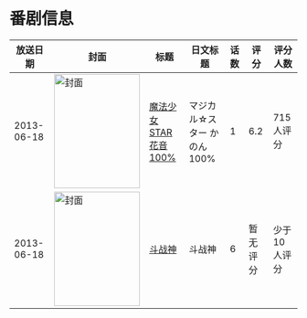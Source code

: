 # 番剧信息

|放送日期|封面|标题|日文标题|话数|评分|评分人数|
|---|---|---|---|---|---|---|
|2013-06-18|<img src="//lain.bgm.tv/pic/cover/c/30/dc/67407_WGwhd.jpg" alt="封面" style="width:150px;height:200px;object-fit:cover;">|[魔法少女STAR花音100%](https://bangumi.tv/subject/67407)|マジカル☆スター かのん100%|1|6.2|715人评分|
|2013-06-18|<img src="//lain.bgm.tv/pic/cover/c/2b/8e/169276_AHwr7.jpg" alt="封面" style="width:150px;height:200px;object-fit:cover;">|[斗战神](https://bangumi.tv/subject/169276)|斗战神|6|暂无评分|少于10人评分|
